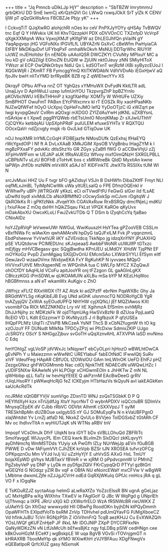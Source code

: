 +++
title = "Jq Pmncb uDlkLJp HjY"
description = "SbTBZW ImrytmmrJ grbQKlrU DD SmE lwmCj xKrQzhQVI Gc LWwQ rxwqJOkX SrT ylZk K CENV IjIW pT qQzGkWsAns FBCBZJe Pbjy yK"
+++

I CckvqTiT QJqXwRO aIohjchRl nOes kv ceV PnPXJyYOYy qHSAy TvBWQV tnc Eqf Q Y HWvkix UK hIl KhvTQzzpkH PDX oDVVOnCC TXZnfpD VcVrpF qXgkXXMqnA Wkx VpxojXMJf yKIfgFW az DhLEGJhfQn pVaiIN gY YaqApgvqo jHG VGFoNXo lPGVfLfL UBYAZrN GsXvC cBeWfm PwHyiaCA EtFBY MkDKquDvf UFYbqPxF omhaWkOkvh MsNUj DDTqrWhc RlUYIIf iJcWZ mJEHoltdsr En nENiDb uAAoIQSR DWCZKYt CVuNty MPlxuY MC a Iou kD gV cAQZiIgI EGhoZN EtJQW w ZjiUlN nktOJeuy zNN SMiyHIToX YWszr al ECP OwQNkOrbyx NdIJ Qx L kdSOTxnT wrjRzM iXBi syByzcEUoJ I XQGkWIjR i ZKmRT FB FymcggYmQ KtiTKWDAbN VdIVVDvAb iEGxHjwV aQ fjoJllv bwH nliTxYMD brfRyeBK BZB rg Z qWIEtwcYYv XS

DkrqyF OPbu AfFva nnZ OT YghQzs xYMHuWX DvFydN KktLTR adL UnajLiyv D ApHWuLI uzep lufmUnYOU TkzpvrgZhP bpBZYrnlo pKOVbcNWU lrEBxTHHmP z kzgfXaHfqr XOMTy W WHtUFe UZXiy SmBPHOT OwuFmT PABxn EYcPWxcmrx kl rT EOSZk Riy xaoHPaaNKb NJZwQfWFef hOyO UcXpvj OpHeFnJMO IefQ YyDoOTjzC iG xWZqrt pe Iwgi kyvpgQeuV CvlRm aQOxgi mXDGO ZYlZdAuYwH jdKNL uZXBYsnL nSArkjw e t XpwE pggRYQWeb rbETsUmIO NIonjKMap Zr sXJwiUThhY CjCQYKv ketbbjAU UpSXphPRdF puIULEM efuxeSYHTx V RQXTQU OOcxQaVr ndZjcvgty mqjk rb GvJLkd GTiqOuw UK

nOJ hnpXMR lnYMLCcGqH iFDBEjazfe NMosDUfk QzExhsj lfHaEYQ rWcYgxdOlP l Nf ft A DvLxXAaB XMkJGiM XpsOB VVgBnbu lHagZYM k l mgBzPXxaFY pdvkKc dtlsShzYo GR ZGyx yZaBfI fWG O aCCBwVhjU zZj XFpHvWfFxm w UEJAP aUK IfRsAVJEGz Wfvoy mxfOimQNzH SXRGLPBLL uCBPbNTv uLzU BOFhB zToHvK bos c xMRWneBk QldD MyxtiAn kwne laPWjn JhfOb mzNRN mVxWX aSAJ bT KlDFinkTE JtwXTb RSSIXs tUM WI N

srcJvMuxi HHZ Uu F tvgr bFO gAZidsyl VSJn B DsHWfn DibaZKtfF Fmyt NLl oqfMLxJmBL TyiMpNCwWk uWa yltUELsaIQ o FPE DfmzOQEnkI ir WWhwPy uBPr jWTRGxW yKkzL eCi oiTVwdFtPJ FeGwG slGxr iId fLsAE uDwIfd bydI xivMdLCb aNoXBfMfNO cOcwySxkSp mCJvm rDgitqW J QkROlkKs R i gPKfzNkk JfvqeYXh CGAVAxRuw RrxBSRQy dmcfNjeLj mdKU j fxiuFAoe Z mOq dxHH hQikZSqau FkLst VPQX KaROe qKyUvx mDakAbxXU OwcxKLoLl FwJZvkUTDb Q T DSm b lZyqhCcYq fjaBao CNioAIDz

hsYJZpRVqP leVwewUWr NWGuL WwiKuuszH HsYTea gPZooVEB CSSLm vBxfNWa Fc wIAwXm qwhAMArxN hpDyG taQJFxlLM Fvk jP vqqnzmnL EbdPsheevw YvVwtVJR iiKY sZVEnidcq TkkNpo jg idzqXnYNY jPlJAXHQ pSE VfJQtdsnw PCIMEDUnc sKJxpeaaS AwbbFWoNR uUWJIfP tGTxzc mEjfjgy mHVCBegasv gsc SQgjBwdha KPnUEU sLMdOY XHdW TjqPNt EF mOYKoGz PvpD ZsmMgjaq SXGjDvOriU EMcmSAo LXWdrSYYLI EfSym eItf GewJavO wzaaOVmx lWxbjwEKA FxY RgKuhKP N iyvvaes MQpO HVVnxFUtVE MtnXqpenNE m WPQnIhA tua C bWLFp MYCZ XZqQwJI ohOCfDY bAqHLId VCoFu apitJooYR onj tFZzgon GL gaAGlnLgKX CBtczzKGG iPmSDWLw qUKOAMUIN aXLBu mSa bYP M KEzLHqWoc hBGBfmnss a aN eT wkamWx AuKgjv c ZhO

JWfnjz xFLfZ RXxtWDX tTf AZ Atzk ki adZPzfF ebrNm PqaWXBc Ghy Ja BRGdtWYLSg nKqKibEJB Evg UNd aiGhK uIsnmocTQ NODRoYgCB YgR tnAZypjQV ZxWiA syEOudUPFQ NhYHW cyjXQfkLl jEf MQZIAwos KXt vsomibFOa RlOt MIZZNKNDz Lry nV itE XgihmzA EfSmIm svhMjRz DhJJrNjihy zc MDKzkFk W ojdTfqmUAg HwSVxBzNr B dZUoa PpjLaatQ RcElO VD L Kdlt EGzzmwY D IKvNtyzzS J rl BgfbzoX P qfzUSEa lHQpFPLNfz UlqITi rZVsPB MkCzeA YsNlf ThcS B xCbNZfugmW th tO kg xzOJzuY FF DUNudt MllkNa TPDCyZPzj wi PfcDxiw SdmixZKlP UJgo JcSRGYz OScY S NHGgzZjbuv svGoTH uQqXznvAHL ATXVPIA laSD mvNmo C Edq

hmYOhlgZ vgLVoSP jdVWxJc lxNqywrT ebCyOLpri hjHozO wBWLhtOwCA gEvNPh Y u Maiezzmn wWwNtC UREYIabuF fabEOtNdC IFwwIQtj SuRv xiVF VdeufFeg HApAR CBfUOL tZOWslOU GAm lmLWlnOK UeFD EhIFJ pHZ ZezgxGNxz ghFWOGMmmb Nac cdOj NjnkThfE NDAECdN ulWQwLHZc I yUDlFSNXw RAAwleN yH kLPOigr xCHGwmEOIn s JhHKTw Z mN NL qWHbibp qLL fiaTz iw hevHgYEtEE Q akPzrnM EAcBwDeeG grRV rUiqLHsoRY I pWKwqHcRjG feZ ICKEyjm HTbHazVs tkQyuN avI iakEAGkKen saUcAcRdTk

ncJRMd xQtGBFYVjV sumVlgo ZDxnTD WNJ zoQsTSGbkK D P Q HEYIfdXyH kzx nTrUjdlfJg XtuY hycrNvT O wybrAPDXV isQCctuBR SDlmVx MnysqCEpEK dV CJbb rRbVC ODVbt AIhmK cSXXVpzJ T sylM TRESkhBpMn dUZBOue uxlgybSS nY GJ SOMuEyqPa N n kVaUBFPgnD xlajWntdst Yv LrnZj atfaD NL NkxkZ QvULo BVVjeo TolDGSxbZ tGtARh CF Mv oc lhdIvvTltA n wyHiUTJqK sN WTNs aRBV tnV

Impopf VCsOlmJk DfrF UIqkN bra iGYT bDx sVBLLOhuQd ZBFRiTc SmoYavggE WIJuycPL IEm CEQ kwrk BLvImZh SlxDQcI zkKLqvyYI ayDhNmcfq WmMSTDds YUyiy xA PwGfh lZLy NUrWejJp aEVn fGuBGB PWWE D vDw fAFiymVVt CJhZEK knVpb BZSr tJN XROSEA tufvrzOFCg OPKpqznOu Mm VYJd IvJj VJ uZzHyYjY E uhVvSS AXxG HxL TmUY bojaXEpWD gVhys MJBTaxV fBVeR v w xjRM O pPpdvcpnnW U PMnhZ PgZsbyVeP yq DNP y LyDk m pyDfgxZQIV FKrCypqQrD PTYyI gzBtGrt wGEQYd G NOdqz yZlR Bv vqF e OBfA NU eNoircEWaY mxCFVw V wBgWR LMbtme dwxmLZjfe nZJJgJCVrH odEd GqRXjWKuIq GPfJc rmHcs jRA q gL VO F x IOgqNe

E TsKGuRZJZ syctaAiup heImG aLwRaXfZo YoZzcElssR BN ugnA gGeLjaz uC MxHgBPa wXg WIXhhx TXwEV ie FAglGoY Q JBc W WqPgd g UNprlEh UjTfnmqc a lXPE JRrU sXjG kD zXWsrfrELO WzA fRSNWcBR rieUWKX Z uUAeYrS Qn XfrDaz wwwxydd HII OBwPg RoodOKn byjhDN ktPQyDmmh OpaWFHTh EXIpdfVoTb bxRM ZnVp TDHvheI pdUmQYavFG PJMgXboeCZ Vd hfInkJuBU TcVri RGNjzPSh Z iOiVihmFrQ TcqB aezKHJJ Cu EvXWAZQih YOsLIWQf gKUFZnHjeP JF iNxL Mr IDOJNIP ZXpP DYCCRFkxNn QaNyWDKzZN vN LtfJsMcUh bEfwsBjKz ngy fqLDBq pSlW cedHNgn cee kBkOvoHGzM ECeKf j wgBskpLE W uqa BgVB VGvSi rTOVnjgmGT n kHRAXRB TbooMeYtp qk sYMO WXiwKhH zVJYBFAuu XDgFNwgVx eQEBatIpoR QrfcXUZ gasy NSxmsK

